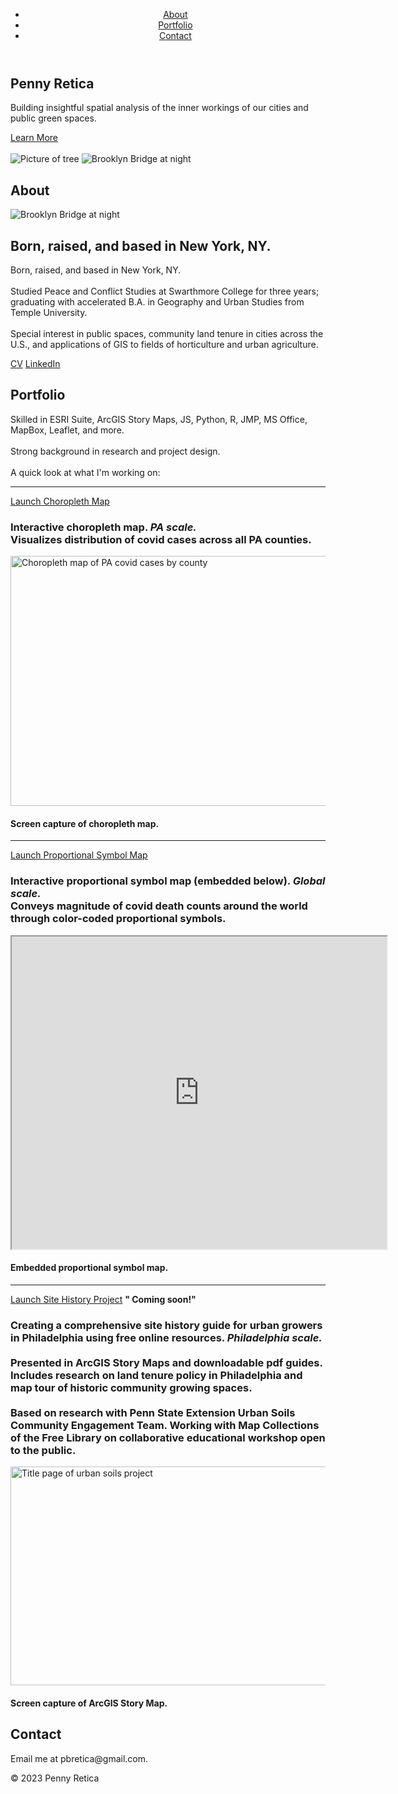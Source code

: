 
<html>
  <head>
    <title>Penny Retica</title>
    <link rel="stylesheet" href="style.css">
  </head>
  <body>
    <header>
      <nav>
        <ul>
          <li><a href="#about">About</a></li>
          <li><a href="#portfolio">Portfolio</a></li>
          <li><a href="#contact">Contact</a></li>
        </ul>
      </nav>
    </header>
    <main>
      <section class="hero">
        <h1>Penny Retica</h1>
        <p>Building insightful spatial analysis of the inner workings of our cities and public green spaces.</p>
        <a href="#about" class="button">Learn More</a> <br> <br>
        <img src="Wild_tree_in_nature.jpg" alt="Picture of tree" style="max-width:auto" style="height:auto">
        <img src="brooklyn bridge.jpg" alt="Brooklyn Bridge at night" style="max-width:auto" style="height:auto">
      </section>
      <section class="about">
        <h2>About</h2>
  <div class="container">
    <img src="brooklyn bridge.jpg" alt="Brooklyn Bridge at night" style="max-width:auto" style="height:auto">
    <div class="bottom-left">
      <h2>Born, raised, and based in New York, NY. </h2>
    </div>
  </div>
      <p> Born, raised, and based in New York, NY. <br> <br>
        Studied Peace and Conflict Studies at Swarthmore College for three years; graduating with accelerated B.A. in Geography and Urban Studies from Temple University. <br> <br> Special interest in public spaces, community land tenure in cities across the U.S., and applications of GIS to fields of horticulture and urban agriculture.</p>
        <a href="https://pbretica.github.io/Retica_2023CV.pdf" class="button2">CV</a>
        <a href="https://www.linkedin.com/in/penny-retica/" class="button2">LinkedIn</a>
      </section>
      <section class="portfolio">
        <h2>Portfolio</h2>
        <p> Skilled in ESRI Suite, ArcGIS Story Maps, JS, Python, R, JMP, MS Office, MapBox, Leaflet, and more. <br> <br> Strong background in research and project design. <br> <br>
        A quick look at what I'm working on: </p>
        <hr>
        <a href="https://pbretica.github.io/choropleth/" class="button2">Launch Choropleth Map</a>
        <h3> Interactive choropleth map. <i>PA scale.</i> <br> Visualizes distribution of covid cases across all PA counties.</h3>
        <img src="covidcases.png" alt="Choropleth map of PA covid cases by county" width="600" height="400">
        <h4> Screen capture of choropleth map.</h4>
        <hr>
        <a href="https://pbretica.github.io/worldcoviddeaths/" class="button2">Launch Proportional Symbol Map</a>
        <h3>Interactive proportional symbol map (embedded below). <i>Global scale.</i> <br> Conveys magnitude of covid death counts around the world through color-coded proportional symbols.</h3>
        <iframe src="https://pbretica.github.io/worldcoviddeaths/" height="500" width="600"></iframe>
        <h4> Embedded proportional symbol map. </h4>
        <hr>
        <a href="" class="button2">Launch Site History Project</a> <b> <strong> "    Coming soon!" </strong> </b>
        <h3>Creating a comprehensive site history guide for urban growers in Philadelphia using free online resources. <i>Philadelphia scale.</i><br> <br>
        Presented in ArcGIS Story Maps and downloadable pdf guides.
        Includes research on land tenure policy in Philadelphia and map tour of historic community growing spaces. <br> <br> Based on research with Penn State Extension Urban Soils Community Engagement Team. Working with Map Collections of the Free Library on collaborative educational workshop open to the public. </h3>
        <img src="urbansoils.png" alt="Title page of urban soils project" width="1000" height="350">
        <h4> Screen capture of ArcGIS Story Map. </h4>
      </section>
      <section class="contact">
        <h2>Contact</h2>
        <p>Email me at pbretica@gmail.com. </p>
      </section>
    </main>
    <footer>
      <p>&copy; 2023 Penny Retica</p>
    </footer>
  </body>
</html>

